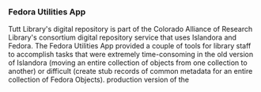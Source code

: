 ### Fedora Utilities App
Tutt Library's digital repository is part of the Colorado Alliance of
Research Library's consortium digital repository service that uses Islandora
and Fedora. The Fedora Utilities App provided a couple of tools for library
staff to accomplish tasks that were extremely time-consoming in the old version
of Islandora (moving an entire collection of objects from one collection to 
another) or difficult (create stub records of common metadata for an entire collection 
of Fedora Objects). 
production version of the 
